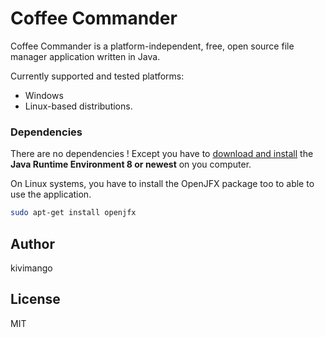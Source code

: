 # Coffee Commander
Coffee Commander is a platform-independent, free, open source file manager application written in Java.

Currently supported and tested platforms:
- Windows
- Linux-based distributions.

### Dependencies
There are no dependencies !
Except you have to [download and install](http://www.oracle.com/technetwork/java/javase/downloads/jre8-downloads-2133155.html) the **Java Runtime Environment 8 or newest** on you computer.

On Linux systems, you have to install the OpenJFX package too to able to use the application.
```sh
sudo apt-get install openjfx
```

Author
----
kivimango

License
----
MIT
